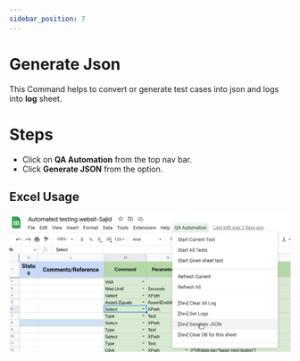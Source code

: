 ```yaml
---
sidebar_position: 7
---
```


# Generate Json

This Command helps to convert or generate test cases into json and logs into **log** sheet.

# Steps

- Click on **QA Automation** from the top nav bar.
- Click **Generate JSON** from the option.


## Excel Usage

![Generate JSON](./img/generate_json.png)

